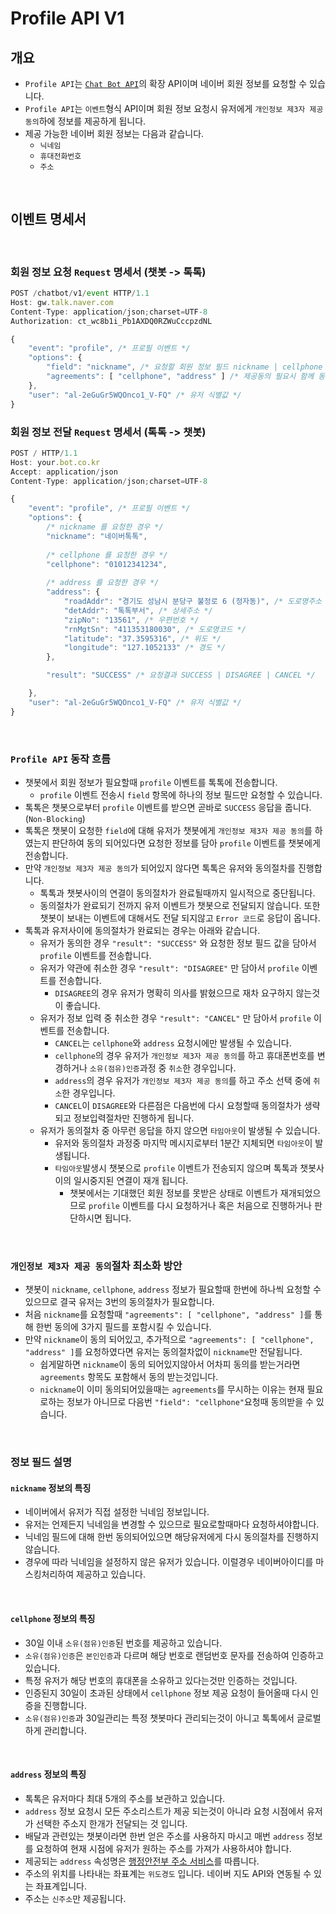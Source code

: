 # **Profile API** V1

## 개요
* `Profile API`는 [`Chat Bot API`](/README.md)의 확장 API이며 네이버 회원 정보를 요청할 수 있습니다.
* `Profile API`는 `이벤트`형식 API이며 회원 정보 요청시 유저에게 `개인정보 제3자 제공 동의`하에 정보를 제공하게 됩니다.
* 제공 가능한 네이버 회원 정보는 다음과 같습니다.
  * `닉네임`
  * `휴대전화번호`
  * `주소`
<br>

## 이벤트 명세서
<br>

### 회원 정보 요청 `Request` 명세서 (챗봇 -> 톡톡)
```javascript
POST /chatbot/v1/event HTTP/1.1
Host: gw.talk.naver.com
Content-Type: application/json;charset=UTF-8
Authorization: ct_wc8b1i_Pb1AXDQ0RZWuCccpzdNL

{
    "event": "profile", /* 프로필 이벤트 */
    "options": {
        "field": "nickname", /* 요청할 회원 정보 필드 nickname | cellphone | address */
        "agreements": [ "cellphone", "address" ] /* 제공동의 필요시 함께 동의받을 필드들 */
    },
    "user": "al-2eGuGr5WQOnco1_V-FQ" /* 유저 식별값 */
}
```

### 회원 정보 전달 `Request` 명세서 (톡톡 -> 챗봇)
```javascript
POST / HTTP/1.1
Host: your.bot.co.kr
Accept: application/json
Content-Type: application/json;charset=UTF-8

{
    "event": "profile", /* 프로필 이벤트 */
    "options": {
        /* nickname 를 요청한 경우 */
        "nickname": "네이버톡톡",
        
        /* cellphone 를 요청한 경우 */
        "cellphone": "01012341234",
        
        /* address 를 요청한 경우 */
        "address": {
            "roadAddr": "경기도 성남시 분당구 불정로 6 (정자동)", /* 도로명주소 */
            "detAddr": "톡톡부서", /* 상세주소 */
            "zipNo": "13561", /* 우편번호 */
            "rnMgtSn": "411353180030", /* 도로명코드 */
            "latitude": "37.3595316", /* 위도 */
            "longitude": "127.1052133" /* 경도 */
        },

        "result": "SUCCESS" /* 요청결과 SUCCESS | DISAGREE | CANCEL */

    },
    "user": "al-2eGuGr5WQOnco1_V-FQ" /* 유저 식별값 */
}
```
<br>

### `Profile API` 동작 흐름
* 챗봇에서 회원 정보가 필요할때 `profile` 이벤트를 톡톡에 전송합니다.
  * `profile` 이벤트 전송시 `field` 항목에 하나의 정보 필드만 요청할 수 있습니다.
* 톡톡은 챗봇으로부터 `profile` 이벤트를 받으면 곧바로 `SUCCESS` 응답을 줍니다. (`Non-Blocking`)
* 톡톡은 챗봇이 요청한 `field`에 대해 유저가 챗봇에게 `개인정보 제3자 제공 동의`를 하였는지 판단하여 동의 되어있다면 요청한 정보를 담아 `profile` 이벤트를 챗봇에게 전송합니다.
* 만약 `개인정보 제3자 제공 동의`가 되어있지 않다면 톡톡은 유저와 동의절차를 진행합니다.
  * 톡톡과 챗봇사이의 연결이 동의절차가 완료될때까지 일시적으로 중단됩니다.
  * 동의절차가 완료되기 전까지 유저 이벤트가 챗봇으로 전달되지 않습니다. 또한 챗봇이 보내는 이벤트에 대해서도 전달 되지않고 `Error 코드`로 응답이 옵니다.
* 톡톡과 유저사이에 동의절차가 완료되는 경우는 아래와 같습니다.
  * 유저가 동의한 경우 `"result": "SUCCESS"` 와 요청한 정보 필드 값을 담아서 `profile` 이벤트를 전송합니다.
  * 유저가 약관에 취소한 경우 `"result": "DISAGREE"` 만 담아서 `profile` 이벤트를 전송합니다.
    * `DISAGREE`의 경우 유저가 명확히 의사를 밝혔으므로 재차 요구하지 않는것이 좋습니다.
  * 유저가 정보 입력 중 취소한 경우 `"result": "CANCEL"` 만 담아서 `profile` 이벤트를 전송합니다.
    * `CANCEL`는 `cellphone`와 `address` 요청시에만 발생될 수 있습니다.
    * `cellphone`의 경우 유저가 `개인정보 제3자 제공 동의`를 하고 휴대폰번호를 변경하거나 `소유(점유)인증`과정 중 `취소`한 경우입니다.
    * `address`의 경우 유저가 `개인정보 제3자 제공 동의`를 하고 주소 선택 중에 `취소`한 경우입니다.
    * `CANCEL`이 `DISAGREE`와 다른점은 다음번에 다시 요청할때 동의절차가 생략되고 정보입력절차만 진행하게 됩니다.
  * 유저가 동의절차 중 아무런 응답을 하지 않으면 `타임아웃`이 발생될 수 있습니다.
    * 유저와 동의절차 과정중 마지막 메시지로부터 1분간 지체되면 `타임아웃`이 발생됩니다.
    * `타임아웃`발생시 챗봇으로 `profile` 이벤트가 전송되지 않으며 톡톡과 챗봇사이의 일시중지된 연결이 재개 됩니다.
      * 챗봇에서는 기대했던 회원 정보를 못받은 상태로 이벤트가 재개되었으므로 `profile` 이벤트를 다시 요청하거나 혹은 처음으로 진행하거나 판단하시면 됩니다.
<br>

### `개인정보 제3자 제공 동의`절차 최소화 방안
* 챗봇이 `nickname`, `cellphone`, `address` 정보가 필요할때 한번에 하나씩 요청할 수 있으므로 결국 유저는 3번의 동의절차가 필요합니다.
* 처음 `nickname`를 요청할때 `"agreements": [ "cellphone", "address" ]`를 통해 한번 동의에 3가지 필드를 포함시킬 수 있습니다.
* 만약 `nickname`이 동의 되어있고, 추가적으로 `"agreements": [ "cellphone", "address" ]`를 요청하였다면 유저는 동의절차없이 `nickname`만 전달됩니다.
  * 쉽게말하면 `nickname`이 동의 되어있지않아서 어차피 동의를 받는거라면 `agreements` 항목도 포함해서 동의 받는것입니다.
  * `nickname`이 이미 동의되어있을때는 `agreements`를 무시하는 이유는 현재 필요로하는 정보가 아니므로 다음번 `"field": "cellphone"`요청때 동의받을 수 있습니다.
<br>

### 정보 필드 설명

#### `nickname` 정보의 특징
* 네이버에서 유저가 직접 설정한 닉네임 정보입니다.
* 유저는 언제든지 닉네임을 변경할 수 있으므로 필요로할때마다 요청하셔야합니다.
* 닉네임 필드에 대해 한번 동의되어있으면 해당유저에게 다시 동의절차를 진행하지 않습니다.
* 경우에 따라 닉네임을 설정하지 않은 유저가 있습니다. 이럴경우 네이버아이디를 마스킹처리하여 제공하고 있습니다.
<br>

#### `cellphone` 정보의 특징
* 30일 이내 `소유(점유)인증`된 번호를 제공하고 있습니다.
* `소유(점유)인증`은 `본인인증`과 다르며 해당 번호로 랜덤번호 문자를 전송하여 인증하고 있습니다.
* 특정 유저가 해당 번호의 휴대폰을 소유하고 있다는것만 인증하는 것입니다.
* 인증된지 30일이 초과된 상태에서 `cellphone` 정보 제공 요청이 들어올때 다시 인증을 진행합니다.
* `소유(점유)인증`과 30일관리는 특정 챗봇마다 관리되는것이 아니고 톡톡에서 글로벌하게 관리합니다.
<br>

#### `address` 정보의 특징
* 톡톡은 유저마다 최대 5개의 주소를 보관하고 있습니다.
* `address` 정보 요청시 모든 주소리스트가 제공 되는것이 아니라 요청 시점에서 유저가 선택한 주소지 한개가 전달되는 것 입니다.
* 배달과 관련있는 챗봇이라면 한번 얻은 주소를 사용하지 마시고 매번 `address` 정보를 요청하여 현재 시점에 유저가 원하는 주소를 가져가 사용하셔야 합니다.
* 제공되는 `address` 속성명은 [행정안전부 주소 서비스](https://www.juso.go.kr/CommonPageLink.do?link=/addrlink/devAddrLinkRequestSample)를 따릅니다.
* 주소의 위치를 나타내는 좌표계는 `위도경도` 입니다. 네이버 지도 API와 연동될 수 있는 좌표계입니다.
* 주소는 `신주소`만 제공됩니다.
<br>
